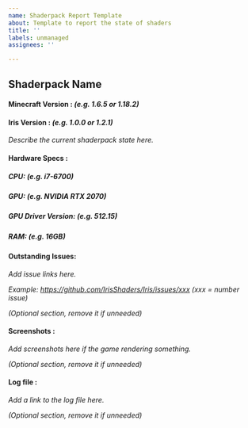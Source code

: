 ```yaml
---
name: Shaderpack Report Template
about: Template to report the state of shaders
title: ''
labels: unmanaged
assignees: ''

---
```


## Shaderpack Name

#### Minecraft Version : *(e.g. 1.6.5 or 1.18.2)*

#### Iris Version : *(e.g. 1.0.0 or 1.2.1)*

*Describe the current shaderpack state here.*

#### Hardware Specs : 

##### CPU: *(e.g. i7-6700)*
##### GPU: *(e.g. NVIDIA RTX 2070)*
##### GPU Driver Version: *(e.g. 512.15)*
##### RAM: *(e.g. 16GB)*

#### Outstanding Issues:

*Add issue links here.*

*Example: https://github.com/IrisShaders/Iris/issues/xxx (xxx = number issue)*

*(Optional section, remove it if unneeded)*

#### Screenshots :

*Add screenshots here if the game rendering something.*

*(Optional section, remove it if unneeded)*

#### Log file :

*Add a link to the log file here.*

*(Optional section, remove it if unneeded)*
